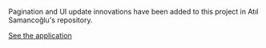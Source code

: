 Pagination and UI update innovations have been added to this project in Atıl Samancoğlu's repository.

[See the application](https://youtu.be/gLXK8FLqrdA?si=ZIYshhD-wGAkFhDB)



